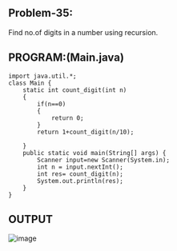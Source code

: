 
## Problem-35:
Find no.of digits in a number using recursion.

## PROGRAM:(Main.java)
```
import java.util.*;
class Main {
    static int count_digit(int n)
    {
        if(n==0)
        {
            return 0;
        }
        return 1+count_digit(n/10);
        
    }
    public static void main(String[] args) {
        Scanner input=new Scanner(System.in);
        int n = input.nextInt();
        int res= count_digit(n);
        System.out.println(res);
    }
}
```

## OUTPUT
![image](https://github.com/user-attachments/assets/330aab31-0df6-482a-85a2-4349297f3bde)

